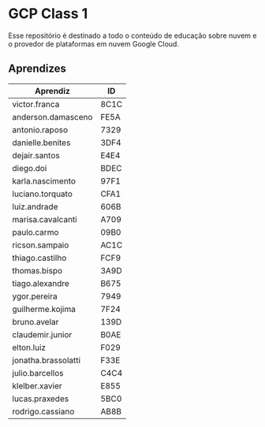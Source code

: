 # GCP Class 1

Esse repositório é destinado a todo o conteúdo de educação sobre nuvem e o provedor de plataformas em nuvem Google Cloud.

## Aprendizes

| Aprendiz            | ID   |
| ------------------- | ---- |
| victor.franca       | 8C1C |
| anderson.damasceno  | FE5A |
| antonio.raposo      | 7329 |
| danielle.benites    | 3DF4 |
| dejair.santos       | E4E4 |
| diego.doi           | BDEC |
| karla.nascimento    | 97F1 |
| luciano.torquato    | CFA1 |
| luiz.andrade        | 606B |
| marisa.cavalcanti   | A709 |
| paulo.carmo         | 09B0 |
| ricson.sampaio      | AC1C |
| thiago.castilho     | FCF9 |
| thomas.bispo        | 3A9D |
| tiago.alexandre     | B675 |
| ygor.pereira        | 7949 |
| guilherme.kojima    | 7F24 |
| bruno.avelar        | 139D |
| claudemir.junior    | B0AE |
| elton.luiz          | F029 |
| jonatha.brassolatti | F33E |
| julio.barcellos     | C4C4 |
| klelber.xavier      | E855 |
| lucas.praxedes      | 5BC0 |
| rodrigo.cassiano    | AB8B |